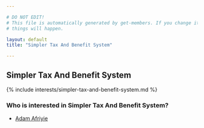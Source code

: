 ```yaml
---

# DO NOT EDIT!
# This file is automatically generated by get-members. If you change it, bad
# things will happen.

layout: default
title: "Simpler Tax And Benefit System"

---
```


## Simpler Tax And Benefit System

{% include interests/simpler-tax-and-benefit-system.md %}

### Who is interested in Simpler Tax And Benefit System?


* [Adam Afriyie](/members/adam-afriyie.html)
